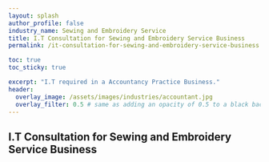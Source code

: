 ```yaml
---
layout: splash 
author_profile: false 
industry_name: Sewing and Embroidery Service
title: I.T Consultation for Sewing and Embroidery Service Business
permalink: /it-consultation-for-sewing-and-embroidery-service-business

toc: true
toc_sticky: true

excerpt: "I.T required in a Accountancy Practice Business."
header:
  overlay_image: /assets/images/industries/accountant.jpg
  overlay_filter: 0.5 # same as adding an opacity of 0.5 to a black background
---
```


## I.T Consultation for Sewing and Embroidery Service Business